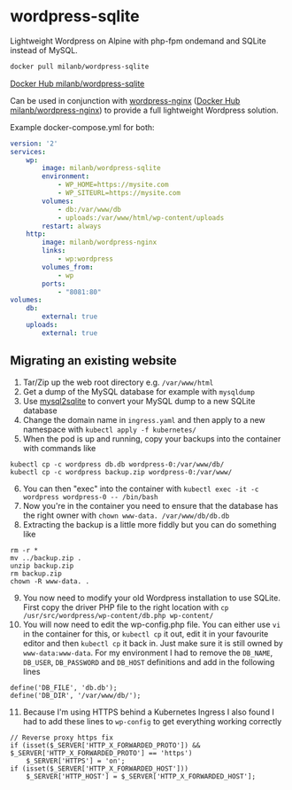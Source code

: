 # wordpress-sqlite
Lightweight Wordpress on Alpine with php-fpm ondemand and SQLite instead of MySQL.

```bash
docker pull milanb/wordpress-sqlite
```
[Docker Hub milanb/wordpress-sqlite](https://hub.docker.com/r/milanb/wordpress-sqlite/)

Can be used in conjunction with [wordpress-nginx](https://github.com/milanboers/wordpress-nginx) ([Docker Hub milanb/wordpress-nginx](https://hub.docker.com/r/milanb/wordpress-nginx/)) to provide a full lightweight Wordpress solution.

Example docker-compose.yml for both:
```yaml
version: '2'
services:
    wp:
        image: milanb/wordpress-sqlite
        environment:
            - WP_HOME=https://mysite.com
            - WP_SITEURL=https://mysite.com
        volumes:
            - db:/var/www/db
            - uploads:/var/www/html/wp-content/uploads
        restart: always
    http:
        image: milanb/wordpress-nginx
        links:
            - wp:wordpress
        volumes_from:
            - wp
        ports:
            - "8081:80"
volumes:
    db:
        external: true
    uploads:
        external: true
```

## Migrating an existing website

1. Tar/Zip up the web root directory e.g. `/var/www/html`
2. Get a dump of the MySQL database for example with `mysqldump`
3. Use [mysql2sqlite](https://github.com/dumblob/mysql2sqlite) to convert your MySQL dump to a new SQLite database
4. Change the domain name in `ingress.yaml` and then apply to a new namespace with `kubectl apply -f kubernetes/`
5. When the pod is up and running, copy your backups into the container with commands like

```
kubectl cp -c wordpress db.db wordpress-0:/var/www/db/
kubectl cp -c wordpress backup.zip wordpress-0:/var/www/
```

6. You can then "exec" into the container with `kubectl exec -it -c wordpress wordpress-0 -- /bin/bash`
7. Now you're in the container you need to ensure that the database has the right owner with `chown www-data. /var/www/db/db.db`
8. Extracting the backup is a little more fiddly but you can do something like

```
rm -r *
mv ../backup.zip .
unzip backup.zip
rm backup.zip
chown -R www-data. .
```
9. You now need to modify your old Wordpress installation to use SQLite. First copy the driver PHP file to the right location with `cp /usr/src/wordpress/wp-content/db.php wp-content/`
10. You will now need to edit the wp-config.php file. You can either use `vi` in the container for this, or `kubectl cp` it out, edit it in your favourite editor and then `kubectl cp` it back in. Just make sure it is still owned by `www-data:www-data`. For my environment I had to remove the `DB_NAME`, `DB_USER`, `DB_PASSWORD` and `DB_HOST` definitions and add in the following lines

```
define('DB_FILE', 'db.db');    
define('DB_DIR', '/var/www/db/');   
```

11. Because I'm using HTTPS behind a Kubernetes Ingress I also found I had to add these lines to `wp-config` to get everything working correctly

```
// Reverse proxy https fix
if (isset($_SERVER['HTTP_X_FORWARDED_PROTO']) && $_SERVER['HTTP_X_FORWARDED_PROTO'] == 'https')
    $_SERVER['HTTPS'] = 'on';
if (isset($_SERVER['HTTP_X_FORWARDED_HOST']))
    $_SERVER['HTTP_HOST'] = $_SERVER['HTTP_X_FORWARDED_HOST'];
```
